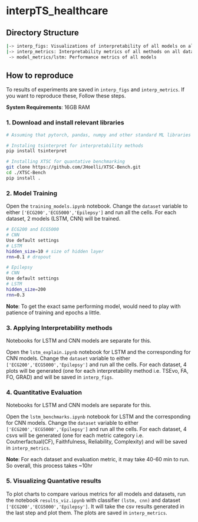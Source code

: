 # interpTS_healthcare

## Directory Structure

```bash
|-> interp_figs: Visualizations of interpretability of all models on all datasets using all methods
|-> interp_metrics: Interpretability metrics of all methods on all datasets. (_CF=Counterfactual, _faith=faithfulness, ...)
 -> model_metrics/lstm: Performance metrics of all models
```

## How to reproduce

To results of experiments are saved in `interp_figs` and `interp_metrics`. If you want to reproduce these, Follow these steps.

**System Requirements**: 16GB RAM

### 1. Download and install relevant libraries



```bash
# Assuming that pytorch, pandas, numpy and other standard ML libraries are already installed

# Instaling tsinterpret for interpretability methods
pip install tsinterpret

# Installing XTSC for quantative benchmarking 
git clone https://github.com/JHoelli/XTSC-Bench.git
cd ./XTSC-Bench
pip install .
```

### 2. Model Training

Open the `training_models.ipynb` notebook. Change the `dataset` variable to either `['ECG200','ECG5000','Epilepsy']` and run all the cells. For each dataset, 2 models (LSTM, CNN) will be trained. 


```bash
# ECG200 and ECG5000
# CNN
Use default settings
# LSTM
hidden_size=10 # size of hidden layer
rnn=0.1 # dropout

# Epilepsy
# CNN
Use default settings
# LSTM
hidden_size=200
rnn=0.3
```
**Note**: To get the exact same performing model, would need to play with patience of training and epochs a little.


### 3. Applying Interpretability methods

Notebooks for LSTM and CNN models are separate for this. 

Open the `lstm_explain.ipynb` notebook for LSTM and the corresponding for CNN models. Change the `dataset` variable to either `['ECG200','ECG5000','Epilepsy']` and run all the cells. For each dataset, 4 plots will be generated (one for each interpretability method i.e. TSEvo, FA, FO, GRAD) and will be saved in `interp_figs`. 

### 4. Quantitative Evaluation

Notebooks for LSTM and CNN models are separate for this. 

Open the `lstm_benchmarks.ipynb` notebook for LSTM and the corresponding for CNN models. Change the `dataset` variable to either `['ECG200','ECG5000','Epilepsy']` and run all the cells. For each dataset, 4 csvs will be generated (one for each metric category i.e. Coutnerfactual(CF), Faithfulness, Reliability, Complexity) and will be saved in `interp_metrics`.

**Note**: For each dataset and evaluation metric, it may take 40-60 min to run. So overall, this process takes ~10hr

### 5. Visualizing Quantative results

To plot charts to compare various metrics for all models and datasets, run the notebook `results_viz.ipynb` with classifier `(lstm, cnn)` and dataset `['ECG200','ECG5000','Epilepsy']`. It will take the csv results generated in the last step and plot them. The plots are saved in `interp_metrics`.


